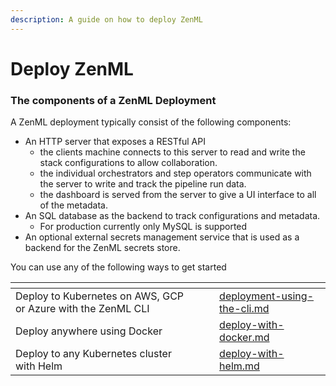 ```yaml
---
description: A guide on how to deploy ZenML
---
```


# Deploy ZenML

### The components of a ZenML Deployment

A ZenML deployment typically consist of the following components:

* An HTTP server that exposes a RESTful API
  * the clients machine connects to this server to read and write the stack configurations to allow collaboration.
  * the individual orchestrators and step operators communicate with the server to write and track the pipeline run data.
  * the dashboard is served from the server to give a UI interface to all of the metadata.
* An SQL database as the backend to track configurations and metadata.
  * For production currently only MySQL is supported
* An optional external secrets management service that is used as a backend for the ZenML secrets store.

You can use any of the following ways to get started

<table data-view="cards"><thead><tr><th></th><th></th><th></th><th data-type="content-ref"></th></tr></thead><tbody><tr><td>Deploy to Kubernetes on AWS, GCP or Azure with the ZenML CLI</td><td></td><td></td><td><a href="deployment-using-the-cli.md">deployment-using-the-cli.md</a></td></tr><tr><td>Deploy anywhere using Docker</td><td></td><td></td><td><a href="deploy-with-docker.md">deploy-with-docker.md</a></td></tr><tr><td>Deploy to any Kubernetes cluster with Helm</td><td></td><td></td><td><a href="deploy-with-helm.md">deploy-with-helm.md</a></td></tr></tbody></table>
